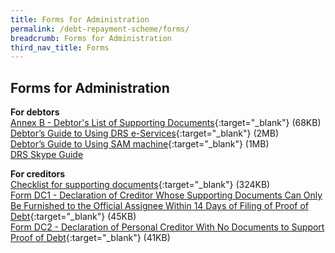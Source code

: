 ```yaml
---
title: Forms for Administration
permalink: /debt-repayment-scheme/forms/
breadcrumb: Forms for Administration
third_nav_title: Forms
---
```

Forms for Administration
---
**For debtors**<br>
[Annex B - Debtor's List of Supporting Documents](/files/AnnexB(Debtor'sListofSupportingDocuments).pdf){:target="_blank"} (68KB)<br>
[Debtor’s Guide to Using DRS e-Services](/files/Debtor'sGuidetoUsingDRSe-Services.pdf){:target="_blank"} (2MB)<br>
[Debtor’s Guide to Using SAM machine](/files/UserGuideforSAM_DRS.pdf){:target="_blank"} (1MB)<br>
[DRS Skype Guide](/files/SkypeGuide.pdf)


**For creditors**<br>
[Checklist for supporting documents](/files/ChecklisttoCreditorsforSupportingDocuments_revisedversion20062018.pdf){:target="_blank"} (324KB)<br>
[Form DC1 - Declaration of Creditor Whose Supporting Documents Can Only Be Furnished to the Official Assignee Within 14 Days of Filing of Proof of Debt](/files/FormDC1DRS.pdf){:target="_blank"} (45KB)<br>
[Form DC2 - Declaration of Personal Creditor With No Documents to Support Proof of Debt](/files/FormDC2DRS.pdf){:target="_blank"} (41KB)<br>